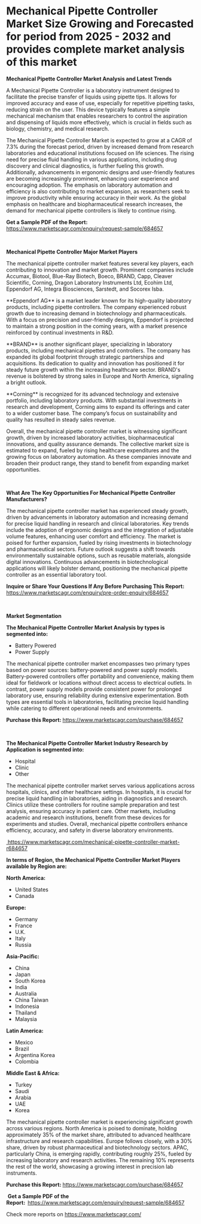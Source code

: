 <p><h1>Mechanical Pipette Controller Market Size Growing and Forecasted for period from 2025 - 2032 and provides complete market analysis of this market</h1></p><p><strong>Mechanical Pipette Controller Market Analysis and Latest Trends</strong></p>
<p><p>A Mechanical Pipette Controller is a laboratory instrument designed to facilitate the precise transfer of liquids using pipette tips. It allows for improved accuracy and ease of use, especially for repetitive pipetting tasks, reducing strain on the user. This device typically features a simple mechanical mechanism that enables researchers to control the aspiration and dispensing of liquids more effectively, which is crucial in fields such as biology, chemistry, and medical research.</p><p>The Mechanical Pipette Controller Market is expected to grow at a CAGR of 7.3% during the forecast period, driven by increased demand from research laboratories and educational institutions focused on life sciences. The rising need for precise fluid handling in various applications, including drug discovery and clinical diagnostics, is further fueling this growth. Additionally, advancements in ergonomic designs and user-friendly features are becoming increasingly prominent, enhancing user experience and encouraging adoption. The emphasis on laboratory automation and efficiency is also contributing to market expansion, as researchers seek to improve productivity while ensuring accuracy in their work. As the global emphasis on healthcare and biopharmaceutical research increases, the demand for mechanical pipette controllers is likely to continue rising.</p></p>
<p><strong>Get a Sample PDF of the Report:&nbsp;</strong> <a href="https://www.marketscagr.com/enquiry/request-sample/684657?utm_campaign=3266&utm_medium=2&utm_source=Github&utm_content=ia&utm_term=29032025&utm_id=mechanical-pipette-controller">https://www.marketscagr.com/enquiry/request-sample/684657</a></p>
<p>&nbsp;</p>
<p><strong>Mechanical Pipette Controller Major Market Players</strong></p>
<p><p>The mechanical pipette controller market features several key players, each contributing to innovation and market growth. Prominent companies include Accumax, Biotool, Blue-Ray Biotech, Boeco, BRAND, Capp, Cleaver Scientific, Corning, Dragon Laboratory Instruments Ltd, Ecohim Ltd, Eppendorf AG, Integra Biosciences, Sarstedt, and Socorex Isba.</p><p>**Eppendorf AG** is a market leader known for its high-quality laboratory products, including pipette controllers. The company experienced robust growth due to increasing demand in biotechnology and pharmaceuticals. With a focus on precision and user-friendly designs, Eppendorf is projected to maintain a strong position in the coming years, with a market presence reinforced by continual investments in R&D.</p><p>**BRAND** is another significant player, specializing in laboratory products, including mechanical pipettes and controllers. The company has expanded its global footprint through strategic partnerships and acquisitions. Its dedication to quality and innovation has positioned it for steady future growth within the increasing healthcare sector. BRAND's revenue is bolstered by strong sales in Europe and North America, signaling a bright outlook.</p><p>**Corning** is recognized for its advanced technology and extensive portfolio, including laboratory products. With substantial investments in research and development, Corning aims to expand its offerings and cater to a wider customer base. The company’s focus on sustainability and quality has resulted in steady sales revenue.</p><p>Overall, the mechanical pipette controller market is witnessing significant growth, driven by increased laboratory activities, biopharmaceutical innovations, and quality assurance demands. The collective market size is estimated to expand, fueled by rising healthcare expenditures and the growing focus on laboratory automation. As these companies innovate and broaden their product range, they stand to benefit from expanding market opportunities.</p></p>
<p>&nbsp;</p>
<p><strong>What Are The Key Opportunities For Mechanical Pipette Controller Manufacturers?</strong></p>
<p><p>The mechanical pipette controller market has experienced steady growth, driven by advancements in laboratory automation and increasing demand for precise liquid handling in research and clinical laboratories. Key trends include the adoption of ergonomic designs and the integration of adjustable volume features, enhancing user comfort and efficiency. The market is poised for further expansion, fueled by rising investments in biotechnology and pharmaceutical sectors. Future outlook suggests a shift towards environmentally sustainable options, such as reusable materials, alongside digital innovations. Continuous advancements in biotechnological applications will likely bolster demand, positioning the mechanical pipette controller as an essential laboratory tool.</p></p>
<p><strong>Inquire or Share Your Questions If Any Before Purchasing This Report:</strong> <a href="https://www.marketscagr.com/enquiry/pre-order-enquiry/684657?utm_campaign=3266&utm_medium=2&utm_source=Github&utm_content=ia&utm_term=29032025&utm_id=mechanical-pipette-controller">https://www.marketscagr.com/enquiry/pre-order-enquiry/684657</a></p>
<p>&nbsp;</p>
<p><strong>Market Segmentation</strong></p>
<p><strong>The Mechanical Pipette Controller Market Analysis by types is segmented into:</strong></p>
<p><ul><li>Battery Powered</li><li>Power Supply</li></ul></p>
<p><p>The mechanical pipette controller market encompasses two primary types based on power sources: battery-powered and power supply models. Battery-powered controllers offer portability and convenience, making them ideal for fieldwork or locations without direct access to electrical outlets. In contrast, power supply models provide consistent power for prolonged laboratory use, ensuring reliability during extensive experimentation. Both types are essential tools in laboratories, facilitating precise liquid handling while catering to different operational needs and environments.</p></p>
<p><strong>Purchase this Report:&nbsp;</strong><a href="https://www.marketscagr.com/purchase/684657?utm_campaign=3266&utm_medium=2&utm_source=Github&utm_content=ia&utm_term=29032025&utm_id=mechanical-pipette-controller">https://www.marketscagr.com/purchase/684657</a></p>
<p>&nbsp;</p>
<p><strong>The Mechanical Pipette Controller Market Industry Research by Application is segmented into:</strong></p>
<p><ul><li>Hospital</li><li>Clinic</li><li>Other</li></ul></p>
<p><p>The mechanical pipette controller market serves various applications across hospitals, clinics, and other healthcare settings. In hospitals, it is crucial for precise liquid handling in laboratories, aiding in diagnostics and research. Clinics utilize these controllers for routine sample preparation and test analysis, ensuring accuracy in patient care. Other markets, including academic and research institutions, benefit from these devices for experiments and studies. Overall, mechanical pipette controllers enhance efficiency, accuracy, and safety in diverse laboratory environments.</p></p>
<p><a href="https://www.marketscagr.com/mechanical-pipette-controller-market-r684657?utm_campaign=3266&utm_medium=2&utm_source=Github&utm_content=ia&utm_term=29032025&utm_id=mechanical-pipette-controller">&nbsp;https://www.marketscagr.com/mechanical-pipette-controller-market-r684657</a></p>
<p><strong>In terms of Region, the Mechanical Pipette Controller Market Players available by Region are:</strong></p>
<p>
    <p> <strong> North America: </strong>
        <ul>
            <li>United States</li>
            <li>Canada</li>
        </ul>
        </p> 
    <p> <strong> Europe: </strong>
        <ul>
            <li>Germany</li>
            <li>France</li>
            <li>U.K.</li>
            <li>Italy</li>
            <li>Russia</li>
        </ul>
        </p> 
    <p> <strong> Asia-Pacific: </strong>
        <ul>
            <li>China</li>
            <li>Japan</li>
            <li>South Korea</li>
            <li>India</li>
            <li>Australia</li>
            <li>China Taiwan</li>
            <li>Indonesia</li>
            <li>Thailand</li>
            <li>Malaysia</li>
        </ul>
        </p> 
    <p> <strong> Latin America: </strong>
        <ul>
            <li>Mexico</li>
            <li>Brazil</li>
            <li>Argentina Korea</li>
            <li>Colombia</li>
        </ul>
        </p> 
    <p> <strong> Middle East & Africa: </strong>
        <ul>
            <li>Turkey</li>
            <li>Saudi</li>
            <li>Arabia</li>
            <li>UAE</li>
            <li>Korea</li>
        </ul>
    </p>
    </p>
<p><p>The mechanical pipette controller market is experiencing significant growth across various regions. North America is poised to dominate, holding approximately 35% of the market share, attributed to advanced healthcare infrastructure and research capabilities. Europe follows closely, with a 30% share, driven by robust pharmaceutical and biotechnology sectors. APAC, particularly China, is emerging rapidly, contributing roughly 25%, fueled by increasing laboratory and research activities. The remaining 10% represents the rest of the world, showcasing a growing interest in precision lab instruments.</p></p>
<p><strong>Purchase this Report: </strong><a href="https://www.marketscagr.com/purchase/684657?utm_campaign=3266&utm_medium=2&utm_source=Github&utm_content=ia&utm_term=29032025&utm_id=mechanical-pipette-controller">https://www.marketscagr.com/purchase/684657</a></p>
<p>&nbsp;<strong>Get a Sample PDF of the Report:&nbsp;&nbsp;</strong><a href="https://www.marketscagr.com/enquiry/request-sample/684657?utm_campaign=3266&utm_medium=2&utm_source=Github&utm_content=ia&utm_term=29032025&utm_id=mechanical-pipette-controller">https://www.marketscagr.com/enquiry/request-sample/684657</a></p>
<p><strong></strong></p>
<p>Check more reports on <a href="https://www.marketscagr.com/?utm_campaign=3266&utm_medium=2&utm_source=Github&utm_content=ia&utm_term=29032025&utm_id=mechanical-pipette-controller">https://www.marketscagr.com/</a></p>